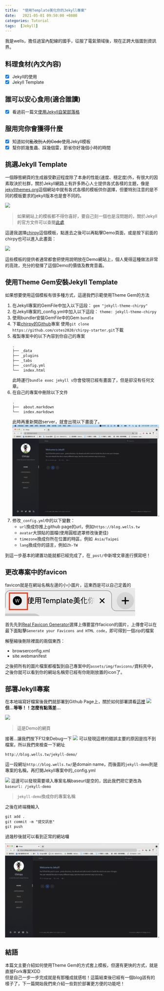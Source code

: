 ```yaml
---
title:  "使用Template美化你的Jekyll專案"
date:   2021-05-01 09:50:00 +0800
categories: Tutorial
tags:  [Jekyll]
--- 
```

我是wells，擔任過室內配線的國手，征服了電氣領域後，現在正跨大版圖到資訊界。

## 料理食材(內文內容)
- [X] Jekyll的使用
- [X] Jekyll Template

## 誰可以安心食用(適合誰讀)
- [X] 看過前一篇文[使用Jekyll自架部落格](../使用Jekyll自架部落格/index.html)

## 服用完你會獲得什麼
- [X] 知道如何~~亂改別人的Code~~使用Jekyll模板
- [X] 幫你抓幾隻蟲、踩幾個雷，節省你好幾個小時的時間

## 挑選Jekyll Template
一個靜態網頁的生成器受歡迎程度除了本身的性能(速度、穩定度)外，有很大的因素取決於社群，關於Jekyll網路上有許多熱心人士提供各式各樣的主題，像是[jekyllthemes.org](http://jekyllthemes.org/)這個網站中就有各式各樣的模板供你選擇，但要特別注意的是不同的模板要求的jekyll版本也是會不同的。

![](https://i.imgur.com/xIZ9cqP.png)
> 如果網站上的模板都不得你喜好，要自己刻一個也是沒問題的，關於Jekyll的官方文件可以查閱[此處](https://jekyllrb.com/)

這邊我選擇[chirpy](https://chirpy.cotes.info/)這個模板，點進去之後可以再點擊Demo頁面，或是按下前面的chirpy也可以進入此畫面：

![](https://i.imgur.com/ZxW6qU8.png)

這些模板的提供者通常都會把使用說明放在Demo網站上，個人覺得這種做法非常的高效，充分的發揮了這個Demo的價值及教育意義。

## 使用Theme Gem安裝Jekyll Template
如果想要使用這個模板有很多種方式，這邊我們示範使用Theme Gem的方法

1. 在Jekyll專案的GemFile中加入以下這段：
    `gem "jekyll-theme-chirpy"`
2. 在Jekyll專案的_config.yml中加入以下這段：
    `theme: jekyll-theme-chirpy`
3. 使用bundler安裝GemFile中的Gem
    `bundle`
4. 下載[chirpy的Github](https://github.com/cotes2020/chirpy-starter.git)專案
    使用`git clone https://github.com/cotes2020/chirpy-starter.git`下載
5. 複製專案中的以下內容到你自己的專案
    ```
    .
    ├── _data
    ├── _plugins
    ├── _tabs
    ├── _config.yml
    └──  index.html
    ```
    此時運行`bundle exec jekyll s`你會發現已經有畫面了，但是卻沒有任何文章。
6. 在自己的專案中刪除以下文件
     ```
    .
    ├──  about.markdown
    └──  index.markdown
    ```
    此時再重新開啟server，就會出現以下畫面了。
    ![](/assets/images/chirpy-demo.png)
7. 修改`_config.yml`中的以下變數：
    - `url`換成你推上github page的url，例如`https://blog.wells.tw`
    - `avatar`大頭貼的圖檔(使用圓框遮罩修改後更佳)
    - `timezone`換成你所在位置的時區，例如` Asia/Taipei`
    - `lang`換成你的語言，例如`Zh-TW`
    
到這一步基本的建置功能就都已經完成了，在`_post/`中新增文章進行撰寫吧！

## 更改專案中的favicon
favicon就是在網站名稱左邊的小小圖片，這東西是可以自己定義的
![](/assets/images/favicon-show.png)

首先先到[Real Favicon Generator](https://realfavicongenerator.net/)選擇上傳要當作facicon的圖片，上傳會可以在最下面點擊`Generate your Favicons and HTML code`，即可得到一個zip的檔案

解壓縮後刪除裡面的兩個東西：
- browserconfig.xml
- site.webmanifest

之後把所有的圖片檔案都複製到自己專案中的`assets/img/favicons/`資料夾中，之後你就可以看到你的網站名稱旁已經有你剛剛放置的icon了。

## 部署Jekyll專案
在本地端寫好檔案後我們就部署到Github Page上，關於如何部署請看[這裡](/posts/使用Jekyll自架部落格/#部署到github-page
)
![](https://i.imgur.com/bJJYgIc.png)
**但...等等！！怎麼有點落差...**

![](https://i.imgur.com/ZxW6qU8.png)
> 這是Demo的網頁
    
接著...讓我們按下F12來Debug一下
![](https://i.imgur.com/LQJPK16.png)
可以發現這裡的錯誤主要的原因是找不到檔案，所以我們來檢查一下網址
```
http://blog.wells.tw/jekyll-demo/
```
這一段網址`http://blog.wells.tw/`是domain name，而後面的`jekyll-demo`則是專案的名稱，再打開Jekyll專案中的_config.yml
    
![](https://i.imgur.com/wrvIJGM.png)
這邊可以發現需要填入專案名稱baseurl是空的，因此我們把它更改為`baseurl: /jekyll-demo`
>`jekyll-demo`換成你的專案名稱
    
之後在終端機輸入
```
git add .
git commit -m "提交訊息"
git push
```
過幾秒後就可以看到正常的網站囉
    
![](/assets/images/chirpy-github-page-deploy.png)

## 結語
本篇文主要介紹如何使用Theme Gem的方式套上模板，但還有更快的方式，就是直接Fork專案XDD<br>
但是自己一步一步完成就是有那種成就感啦！這篇結束後已經有一個blog該有的樣子了，下一篇開始我們來介紹一些對於部署更方便的功能吧！